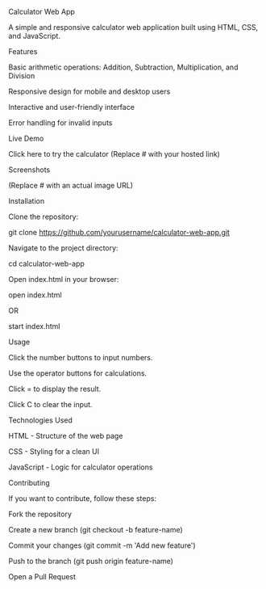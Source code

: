 Calculator Web App

A simple and responsive calculator web application built using HTML, CSS, and JavaScript.

Features

Basic arithmetic operations: Addition, Subtraction, Multiplication, and Division

Responsive design for mobile and desktop users

Interactive and user-friendly interface

Error handling for invalid inputs

Live Demo

Click here to try the calculator (Replace # with your hosted link)

Screenshots

 (Replace # with an actual image URL)

Installation

Clone the repository:

git clone https://github.com/yourusername/calculator-web-app.git

Navigate to the project directory:

cd calculator-web-app

Open index.html in your browser:

open index.html

OR

start index.html

Usage

Click the number buttons to input numbers.

Use the operator buttons for calculations.

Click = to display the result.

Click C to clear the input.

Technologies Used

HTML - Structure of the web page

CSS - Styling for a clean UI

JavaScript - Logic for calculator operations

Contributing

If you want to contribute, follow these steps:

Fork the repository

Create a new branch (git checkout -b feature-name)

Commit your changes (git commit -m 'Add new feature')

Push to the branch (git push origin feature-name)

Open a Pull Request
